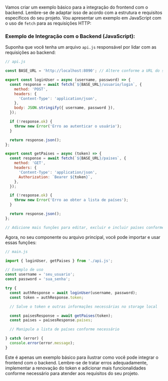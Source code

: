 Vamos criar um exemplo básico para a integração do frontend com o backend. Lembre-se de adaptar isso de acordo com a estrutura e requisitos específicos do seu projeto. Vou apresentar um exemplo em JavaScript com o uso de `fetch` para as requisições HTTP:

### Exemplo de Integração com o Backend (JavaScript):

Suponha que você tenha um arquivo `api.js` responsável por lidar com as requisições ao backend:

```javascript
// api.js

const BASE_URL = 'http://localhost:8090'; // Altere conforme a URL do seu backend

export const loginUser = async (username, password) => {
  const response = await fetch(`${BASE_URL}/usuario/login`, {
    method: 'POST',
    headers: {
      'Content-Type': 'application/json',
    },
    body: JSON.stringify({ username, password }),
  });

  if (!response.ok) {
    throw new Error('Erro ao autenticar o usuário');
  }

  return response.json();
};

export const getPaises = async (token) => {
  const response = await fetch(`${BASE_URL}/paises`, {
    method: 'GET',
    headers: {
      'Content-Type': 'application/json',
      Authorization: `Bearer ${token}`,
    },
  });

  if (!response.ok) {
    throw new Error('Erro ao obter a lista de países');
  }

  return response.json();
};

// Adicione mais funções para editar, excluir e incluir países conforme necessário
```

Agora, no seu componente ou arquivo principal, você pode importar e usar essas funções:

```javascript
// main.js

import { loginUser, getPaises } from './api.js';

// Exemplo de uso
const username = 'seu_usuario';
const password = 'sua_senha';

try {
  const authResponse = await loginUser(username, password);
  const token = authResponse.token;

  // Salve o token e outras informações necessárias no storage local

  const paisesResponse = await getPaises(token);
  const paises = paisesResponse.paises;

  // Manipule a lista de países conforme necessário

} catch (error) {
  console.error(error.message);
}
```

Este é apenas um exemplo básico para ilustrar como você pode integrar o frontend com o backend. Lembre-se de tratar erros adequadamente, implementar a renovação do token e adicionar mais funcionalidades conforme necessário para atender aos requisitos do seu projeto.
